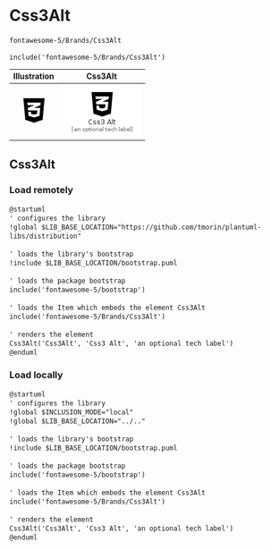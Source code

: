 # Css3Alt


```text
fontawesome-5/Brands/Css3Alt
```

```text
include('fontawesome-5/Brands/Css3Alt')
```



| Illustration | Css3Alt |
| :---: | :---: |
| ![illustration for Illustration](../../fontawesome-5/Brands/Css3Alt.png) | ![illustration for Css3Alt](../../fontawesome-5/Brands/Css3Alt.Local.png) |




## Css3Alt

### Load remotely
```plantuml
@startuml
' configures the library
!global $LIB_BASE_LOCATION="https://github.com/tmorin/plantuml-libs/distribution"

' loads the library's bootstrap
!include $LIB_BASE_LOCATION/bootstrap.puml

' loads the package bootstrap
include('fontawesome-5/bootstrap')

' loads the Item which embeds the element Css3Alt
include('fontawesome-5/Brands/Css3Alt')

' renders the element
Css3Alt('Css3Alt', 'Css3 Alt', 'an optional tech label')
@enduml
```

### Load locally
```plantuml
@startuml
' configures the library
!global $INCLUSION_MODE="local"
!global $LIB_BASE_LOCATION="../.."

' loads the library's bootstrap
!include $LIB_BASE_LOCATION/bootstrap.puml

' loads the package bootstrap
include('fontawesome-5/bootstrap')

' loads the Item which embeds the element Css3Alt
include('fontawesome-5/Brands/Css3Alt')

' renders the element
Css3Alt('Css3Alt', 'Css3 Alt', 'an optional tech label')
@enduml
```

